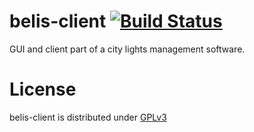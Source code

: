 belis-client [![Build Status](http://ci.cismet.de/buildStatus/icon?job=belis-client)](https://ci.cismet.de/job/belis-client/)
============

GUI and client part of a city lights management software.

License
=======

belis-client is distributed under [GPLv3](https://github.com/cismet/belis-client/blob/dev/LICENSE)
